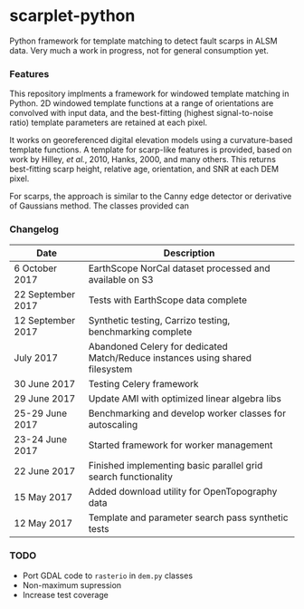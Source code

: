 # scarplet-python
Python framework for template matching to detect fault scarps in ALSM data. Very much a work in progress, not for general consumption yet.

### Features
This repository implments a framework for windowed template matching in Python. 2D windowed template functions at a range of orientations are convolved with input data, and the best-fitting (highest signal-to-noise ratio) template parameters are retained at each pixel.

It works on georeferenced digital elevation models using a curvature-based template functions. A template for scarp-like features is provided, based on work by Hilley, *et al.*, 2010, Hanks, 2000, and many others. This returns best-fitting scarp height, relative age, orientation, and SNR at each DEM pixel.

For scarps, the approach is similar to the Canny edge detector or derivative of Gaussians method. The classes provided can 


### Changelog

Date            | Description
--------------- | -----------
6 October 2017  | EarthScope NorCal dataset processed and available on S3
22 September 2017 | Tests with EarthScope data complete
12 September 2017 | Synthetic testing, Carrizo testing, benchmarking complete
July 2017    | Abandoned Celery for dedicated Match/Reduce instances using shared filesystem
30 June 2017 | Testing Celery framework
29 June 2017 | Update AMI with optimized linear algebra libs
25-29 June 2017 | Benchmarking and develop worker classes for autoscaling
23-24 June 2017 | Started framework for worker management
22 June 2017    | Finished implementing basic parallel grid search functionality 
15 May 2017     | Added download utility for OpenTopography data
12 May 2017     | Template and parameter search pass synthetic tests

### TODO
- Port GDAL code to `rasterio` in `dem.py` classes
- Non-maximum supression
- Increase test coverage
